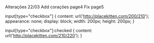 Alterações 22/03
Add corações page4
Fix page5

input[type="checkbox"] {
    content: url('http://placekitten.com/200/210');
    appearance: none;
    display: block;
    width: 200px;
    height: 200px;
}

input[type="checkbox"]:checked {
    content: url('http://placekitten.com/210/220');
}
